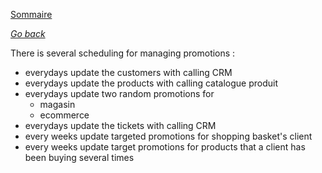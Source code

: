 [Sommaire](https://ursi-2020.github.io/Documentation/)

*[Go back](index.md)*

There is several scheduling for managing promotions :
- everydays update the customers with calling CRM
- everydays update the products with calling catalogue produit
- everydays update two random promotions for
    - magasin
    - ecommerce
- everydays update the tickets with calling CRM
- every weeks update targeted promotions for shopping basket's client
- every weeks update target promotions for products that a client has been buying several times
